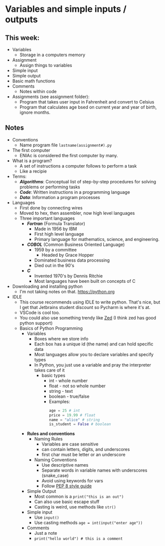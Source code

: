 # Variables and simple inputs / outputs

## This week: 
- Variables
  - Storage in a computers memory
- Assignment
  - Assign things to variables
- Simple input
- Simple output
- Basic math functions
- Comments
  - Notes within code
- Assignments (see assignment folder):
  - Program that takes user input in Fahrenheit and convert to Celsius
  - Program that calculates age bsed on current year and year of birth, ignore months.

## Notes
- Conventions
  - Name program file `lastname(assignment#).py`
- The first computer
  - ENIAc is considered the first computer by many.
- What is a program?
  - A set of instructions a computer follows to perform a task
  - Like a recipie 
- Terms:
  - ***Algorithms***: Conceptual list of step-by-step procedures for solving problems or performing tasks
  - ***Code***: Written instructions in a programming language
  - ***Data***: Information a program processes 
- Languages
  - First done by connecting wires
  - Moved to hex, then assembler, now high level languages
  - Three important languages
    - ***Fortran*** (Formula Translator)
      - Made in 1956 by IBM
      - First high level language
      - Primary language for mathematics, science, and engineering. 
    - ***COBOL*** (Common Business Oriented Language)
      - 1959 by a committee
        - Headed by Grace Hopper
      - Dominated business data processing
      - Died out in the 90's
    - ***C***
      - Invented 1970's by Dennis Ritchie
      - Most languages have been built on concepts of C
- Downloading and installing python
  - I'm not taking notes on that. https://python.org
- IDLE
  - This course recommends using IDLE to write python. That's nice, but I get that Jetbrains student discount so Pycharm is where it's at.
  - VSCode is cool too.
  - You could also use something trendy like [Zed](https://zed.dev) (I think zed has good python support)
  - Basics of Python Programming
    - Variables
      - Boxes where we store info
      - Each box has a unique id (the name) and can hold specific data
      - Most languages allow you to declare variables and specify types
      - In Python, you just use a variable and pray the interpreter takes care of it
        - basic types
          - int - whole number
          - float - not so whole number
          - string - text
          - boolean - true/false
          - Examples:
            ```python
            age = 25 # int
            price = 19.99 # float
            name = "alice" # string
            is_student = False # boolean
            ```
    - **Rules and conventions**
      - Naming Rules
        - Variables are case sensitive
        - can contain letters, digits, and underscores
        - first char must be letter or an underscore
      - Naming Conventions
        - Use descriptive names
        - Separate words in variable names with underscores (snake_case)
        - Avoid using keywords for vars
        - Follow [PEP 8 style guide](https://peps.python.org/pep-0008/)
    - Simple Output
      - Most common is a `print("this is an out")`
      - Can also use basic escape stuff
      - Casting is weird, use methods like `str()`
    - Simple input
      - Use `input()`
      - Use casting methods `age = int(input("enter age"))`
    - Comments
      - Just a note
      - `print("hello world") # this is a comment`
        